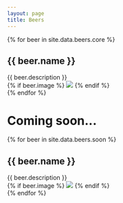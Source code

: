 ```yaml
---
layout: page
title: Beers
---
```


{% for beer in site.data.beers.core %}
<h2>{{ beer.name }}</h2>
<div class="row"><div class="col-sm-8">
{{ beer.description }}
</div><div class="col-sm-4">
{% if beer.image %}
<img class="img-responsive" src="{{ beer.image }}">
{% endif %}
</div></div>
{% endfor %}

# Coming soon...

{% for beer in site.data.beers.soon %}
<h2>{{ beer.name }}</h2>
<div class="row"><div class="col-sm-8">
{{ beer.description }}
</div><div class="col-sm-4">
{% if beer.image %}
<img class="img-responsive" src="{{ beer.image }}">
{% endif %}
</div></div>
{% endfor %}


